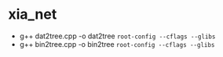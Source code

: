 # xia_net

+ g++ dat2tree.cpp -o dat2tree `root-config --cflags --glibs`
+ g++ bin2tree.cpp -o bin2tree `root-config --cflags --glibs` 
